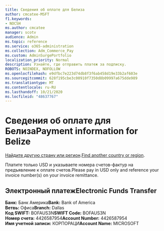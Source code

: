 ```yaml
---
title: Сведения об оплате для Белиза
author: cmcatee-MSFT
f1.keywords:
- NOCSH
ms.author: cmcatee
manager: scotv
audience: Admin
ms.topic: reference
ms.service: o365-administration
ms.collection: Adm_Commerce_Pay
ms.custom: AdminSurgePortfolio
localization_priority: Normal
description: Узнайте, где отправить платеж за подписку.
ROBOTS: NOINDEX, NOFOLLOW
ms.openlocfilehash: e9dfbc7e223d74db8f3f6ab458d19e33b2af603e
ms.sourcegitcommit: 628f195cbe3c00910f7350d8b09997a675dde989
ms.translationtype: MT
ms.contentlocale: ru-RU
ms.lasthandoff: 10/21/2020
ms.locfileid: "48637767"
---
```

# <a name="payment-information-for-belize"></a><span data-ttu-id="edf71-103">Сведения об оплате для Белиза</span><span class="sxs-lookup"><span data-stu-id="edf71-103">Payment information for Belize</span></span>

<span data-ttu-id="edf71-104">[Найдите другую страну или регион](../billing-and-payments/pay-for-your-subscription.md).</span><span class="sxs-lookup"><span data-stu-id="edf71-104">[Find another country or region](../billing-and-payments/pay-for-your-subscription.md).</span></span>

<span data-ttu-id="edf71-105">Платите только USD и указываете номера счетов-фактур на предъявление к оплате счетов.</span><span class="sxs-lookup"><span data-stu-id="edf71-105">Please pay in USD only and reference your invoice number(s) on your invoice remittance.</span></span>

## <a name="electronic-funds-transfer"></a><span data-ttu-id="edf71-106">Электронный платеж</span><span class="sxs-lookup"><span data-stu-id="edf71-106">Electronic Funds Transfer</span></span>

<span data-ttu-id="edf71-107">**Банк:** Банк Америка</span><span class="sxs-lookup"><span data-stu-id="edf71-107">**Bank:** Bank of America</span></span>  
<span data-ttu-id="edf71-108">**Ветвь:** Офиса</span><span class="sxs-lookup"><span data-stu-id="edf71-108">**Branch:** Dallas</span></span>  
<span data-ttu-id="edf71-109">**Код SWIFT:** BOFAUS3N</span><span class="sxs-lookup"><span data-stu-id="edf71-109">**SWIFT Code:** BOFAUS3N</span></span>  
<span data-ttu-id="edf71-110">**Номер счета:** 4426587954</span><span class="sxs-lookup"><span data-stu-id="edf71-110">**Account Number:** 4426587954</span></span>  
<span data-ttu-id="edf71-111">**Имя учетной записи:** КОРПОРАЦИ</span><span class="sxs-lookup"><span data-stu-id="edf71-111">**Account Name:** MICROSOFT</span></span>  
